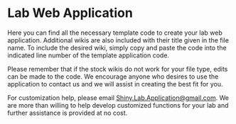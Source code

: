 # Lab Web Application
Here you can find all the necessary template code to create your lab web application.  Additional wikis are also included with their title given in the file name.  To include the desired wiki, simply copy and paste the code into the indicated line number of the template application code.

Please remember that if the stock wikis do not work for your file type, edits can be made to the code.  We encourage anyone who desires to use the application to contact us and we will assist in creating the best fit for you.

For customization help, please email Shiny.Lab.Application@gmail.com.  We are more than willing to help develop customized functions for your lab and further assistance is provided at no cost.
